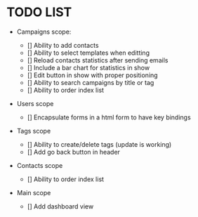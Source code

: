 # TODO LIST

* Campaigns scope:
  * [] Ability to add contacts
  * [] Ability to select templates when editting
  * [] Reload contacts statistics after sending emails
  * [] Include a bar chart for statistics in show
  * [] Edit button in show with proper positioning
  * [] Ability to search campaigns by title or tag
  * [] Ability to order index list

* Users scope
  * [] Encapsulate forms in a html form to have key bindings

* Tags scope
  * [] Ability to create/delete tags (update is working)
  * [] Add go back button in header

* Contacts scope
  * [] Ability to order index list

* Main scope
  * [] Add dashboard view
